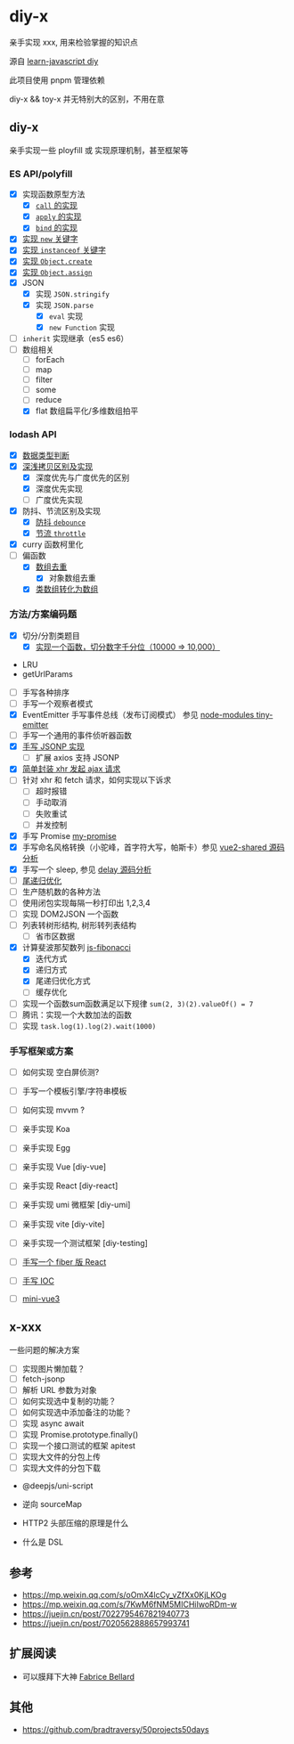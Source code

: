 # diy-x

亲手实现 xxx, 用来检验掌握的知识点

源自 [learn-javascript diy](https://github.com/cloudyan/learn-javascript/tree/master/diy)

此项目使用 pnpm 管理依赖

diy-x && toy-x 并无特别大的区别，不用在意

## diy-x

亲手实现一些 ployfill 或 实现原理机制，甚至框架等

### ES API/polyfill

- [x] 实现函数原型方法
  - [x] [`call` 的实现](./my-call-apply-bind/readme.md)
  - [x] [`apply` 的实现](./my-call-apply-bind/readme.md)
  - [x] [`bind` 的实现](./my-call-apply-bind/readme.md)
- [x] [实现 `new` 关键字](./my-new/readme.md)
- [x] [实现 `instanceof` 关键字](./my-instanceof/readme.md)
- [x] [实现 `Object.create`](./polyfill-object/create.js)
- [x] [实现 `Object.assign`](./polyfill-object/assign.js)
- [x] JSON
  - [x] 实现 `JSON.stringify`
  - [x] 实现 `JSON.parse`
    - [x] `eval` 实现
    - [x] `new Function` 实现
- [ ] `inherit` 实现继承（es5 es6）
- [ ] 数组相关
  - [ ] forEach
  - [ ] map
  - [ ] filter
  - [ ] some
  - [ ] reduce
  - [x] flat 数组扁平化/多维数组拍平

### lodash API

- [x] [数据类型判断](./my-is/readme.md)
- [x] [深浅拷贝区别及实现](./my-clone/readme.md)
  - [x] 深度优先与广度优先的区别
  - [x] 深度优先实现
  - [ ] 广度优先实现
- [x] 防抖、节流区别及实现
  - [x] [防抖 `debounce`](./my-debounce-throttle/readme.md)
  - [x] [节流 `throttle`](./my-debounce-throttle/readme.md)
- [x] curry 函数柯里化
- [ ] 偏函数
  - [x] [数组去重](./my-unique/readme.md)
    - [x] 对象数组去重
  - [x] [类数组转化为数组](./polyfill-array/array-like.js)

### 方法/方案编码题

- [x] 切分/分割类题目
  - [x] [实现一个函数，切分数字千分位（10000 => 10,000）](./division/thousandth.js)
- LRU
- getUrlParams
- [ ] 手写各种排序
- [ ] 手写一个观察者模式
- [x] EventEmitter 手写事件总线（发布订阅模式） 参见 [node-modules tiny-emitter](https://github.com/cloudyan/npm-modules/blob/dev/packages/emitter/readme.md)
- [ ] 手写一个通用的事件侦听器函数
- [x] [手写 JSONP 实现](./fetch/jsonp.js)
  - [ ] 扩展 axios 支持 JSONP
- [x] [简单封装 xhr 发起 ajax 请求](./fetch/xhr.js)
- [ ] 针对 xhr 和 fetch 请求，如何实现以下诉求
  - [ ] 超时报错
  - [ ] 手动取消
  - [ ] 失败重试
  - [ ] 并发控制
- [x] 手写 Promise [my-promise](./my-promise/readme.md)
- [x] 手写命名风格转换（小驼峰，首字符大写，帕斯卡）参见 [vue2-shared 源码分析](https://github.com/cloudyan/npm-modules/blob/dev/packages/vue2/vue2-shared.md)
- [x] 手写一个 sleep, 参见 [delay 源码分析](https://github.com/cloudyan/npm-modules/blob/dev/packages/delay/readme.md)
- [ ] [尾递归优化](https://juejin.cn/post/6959549674990600228)
- [ ] 生产随机数的各种方法
- [ ] 使用闭包实现每隔一秒打印出 1,2,3,4
- [ ] 实现 DOM2JSON 一个函数
- [ ] 列表转树形结构, 树形转列表结构
  - [ ] 省市区数据
- [x] 计算斐波那契数列 [js-fibonacci](https://github.com/cloudyan/js-fibonacci)
  - [x] 迭代方式
  - [x] 递归方式
  - [x] 尾递归优化方式
  - [ ] 缓存优化
- [ ] 实现一个函数sum函数满足以下规律 `sum(2, 3)(2).valueOf() = 7`
- [ ] 腾讯：实现一个大数加法的函数
- [ ] 实现 `task.log(1).log(2).wait(1000)`

### 手写框架或方案

- [ ] 如何实现 空白屏侦测?
- [ ] 手写一个模板引擎/字符串模板
- [ ] 如何实现 mvvm ?
- [ ] 亲手实现 Koa
- [ ] 亲手实现 Egg
- [ ] 亲手实现 Vue [diy-vue]
- [ ] 亲手实现 React [diy-react]
- [ ] 亲手实现 umi 微框架 [diy-umi]
- [ ] 亲手实现 vite [diy-vite]
- [ ] 亲手实现一个测试框架 [diy-testing]
- [ ] [手写一个 fiber 版 React](https://mp.weixin.qq.com/s/sy5ZoXu09_bwhDUb1TcLvw)
- [ ] [手写 IOC](https://mp.weixin.qq.com/s/GXv7JwBbJ0b_AUMvZ8C1QQ)
- [ ] [mini-vue3](https://juejin.cn/post/6911897255087702030)


## x-xxx

一些问题的解决方案

- [ ] 实现图片懒加载？
- [ ] fetch-jsonp
- [ ] 解析 URL 参数为对象
- [ ] 如何实现选中复制的功能？
- [ ] 如何实现选中添加备注的功能？
- [ ] 实现 async await
- [ ] 实现 Promise.prototype.finally()
- [ ] 实现一个接口测试的框架 apitest
- [ ] 实现大文件的分包上传
- [ ] 实现大文件的分包下载
- @deepjs/uni-script
- 逆向 sourceMap


- HTTP2 头部压缩的原理是什么
- 什么是 DSL

## 参考

- https://mp.weixin.qq.com/s/oOmX4lcCy_vZfXx0KjLKOg
- https://mp.weixin.qq.com/s/7KwM6fNM5MICHiIwoRDm-w
- https://juejin.cn/post/7022795467821940773
- https://juejin.cn/post/7020562888657993741

## 扩展阅读

- 可以膜拜下大神 [Fabrice Bellard](https://bellard.org/)

## 其他

- https://github.com/bradtraversy/50projects50days
